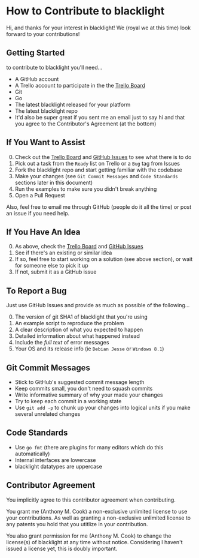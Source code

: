 How to Contribute to blacklight
===============================

Hi, and thanks for your interest in blacklight! 
We (royal we at this time) look forward to your contributions!

Getting Started
---------------

to contribute to blacklight you'll need...

- A GitHub account
- A Trello account to participate in the the [Trello Board](https://trello.com/b/vygKBL4j/blacklight)
- Git
- Go
- The latest blacklight released for your platform
- The latest blacklight repo
- It'd also be super great if you sent me an email just to say hi and that you agree to the Contributor's Agreement (at the bottom)


If You Want to Assist
---------------------

0. Check out the [Trello Board](https://trello.com/b/vygKBL4j/blacklight) and [GitHub Issues](https://github.com/acook/blacklight/issues) to see what there is to do
0. Pick out a task from the `Ready` list on Trello or a `Bug` tag from Issues
0. Fork the blacklight repo and start getting familiar with the codebase
0. Make your changes (see `Git Commit Messages` and `Code Standards` sections later in this document)
0. Run the examples to make sure you didn't break anything
0. Open a Pull Request

Also, feel free to email me through GitHub (people do it all the time) or post an issue if you need help.

If You Have An Idea
-------------------

0. As above, check the [Trello Board](https://trello.com/b/vygKBL4j/blacklight) 
  and [GitHub Issues](https://github.com/acook/blacklight/issues)
0. See if there's an existing or similar idea
0. If so, feel free to start working on a solution (see above section), or wait for someone else to pick it up
0. If not, submit it as a GitHub issue

To Report a Bug
---------------

Just use GitHub Issues and provide as much as possible of the following...

0. The version of git SHA1 of blacklight that you're using
0. An example script to reproduce the problem
0. A clear description of what you expected to happen
0. Detailed information about what happened instead
0. Include the *full text* of error messages
0. Your OS and its release info (ie `Debian Jesse` or `Windows 8.1`)

Git Commit Messages
-------------------

- Stick to GitHub's suggested commit message length
- Keep commits small, you don't need to squash commits
- Write informative summary of why your made your changes
- Try to keep each commit in a working state
- Use `git add -p` to chunk up your changes into logical units if you make several unrelated changes

Code Standards
--------------

- Use `go fmt` (there are plugins for many editors which do this automatically)
- Internal interfaces are lowercase
- blacklight datatypes are uppercase

Contributor Agreement
---------------------

You implicitly agree to this contributor agreement when contributing. 

You grant me (Anthony M. Cook) a non-exclusive unlimited license to use your contributions.
As well as granting a non-exclusive unlimited license to any patents you hold that you utitlize in your contribution.

You also grant permission for me (Anthony M. Cook) to change the license(s) of blacklight at any time without notice.
Considering I haven't issued a license yet, this is doubly important. 
